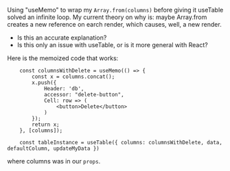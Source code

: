 Using "useMemo" to wrap my `Array.from(columns)` before giving it useTable solved an infinite loop.
My current theory on why is: maybe Array.from creates a new reference on earch render, which causes, well, a new render.

- Is this an accurate explanation?
- Is this only an issue with useTable, or is it more general with React?

Here is the memoized code that works:

```
    const columnsWithDelete = useMemo(() => {
        const x = columns.concat();
        x.push({
            Header: 'db',
            accessor: "delete-button",
            Cell: row => (
                <button>Delete</button>
            )
        });
        return x;
    }, [columns]);
    
    const tableInstance = useTable({ columns: columnsWithDelete, data, defaultColumn, updateMyData })
```

where columns was in our `props`.
